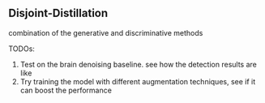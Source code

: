## Disjoint-Distillation
combination of the generative and discriminative methods

TODOs:
1. Test on the brain denoising baseline. see how the detection results are like
2. Try training the model with different augmentation techniques, see if it can boost the performance
